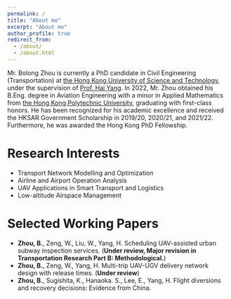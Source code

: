 ```yaml
---
permalink: /
title: "About me"
excerpt: "About me"
author_profile: true
redirect_from: 
  - /about/
  - /about.html
---
```



Mr. Bolong Zhou is currently a PhD candidate in Civil Engineering (Transportation) at [the Hong Kong University of Science and Technology](https://hkust.edu.hk/), under the supervision of  [Prof. Hai Yang](http://cehyang.people.ust.hk/). In 2022, Mr. Zhou obtained his B.Eng. degree in Aviation Engineering with a minor in Applied Mathematics from [the Hong Kong Polytechnic University](https://www.polyu.edu.hk/), graduating with first-class honors. He has been recognized for his academic excellence and received the HKSAR Government Scholarship in 2019/20, 2020/21, and 2021/22. Furthermore, he was awarded the Hong Kong PhD Fellowship.


Research Interests
======
- Transport Network Modelling and Optimization
- Airline and Airport Operation Analysis
- UAV Applications in Smart Transport and Logistics
- Low-altitude Airspace Management

Selected Working Papers
======
- **Zhou, B.**, Zeng, W., Liu, W., Yang, H. Scheduling UAV-assisted urban subway inspection services. (**Under review, Major revision in Transportation Research Part B: Methodological.**)
- **Zhou, B.**, Zeng, W., Yang, H. Multi-trip UAV-UGV delivery network design with release times. (**Under review**)
- **Zhou, B.**, Sugishita, K., Hanaoka. S., Lee, E., Yang, H. Flight diversions and recovery decisions: Evidence from China. 

